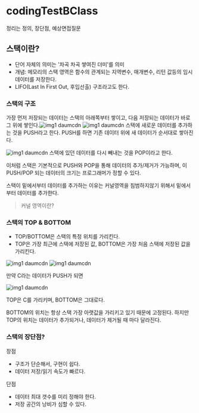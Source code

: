 # codingTestBClass
정리는 정의, 장단점, 예상면접질문

## 스택이란?
- 단어 자체의 의미는 '차곡 차곡 쌓여진 더미'를 의미
- 개념: 메모리의 스택 영역은 함수의 관계되는 지역변수, 매개변수, 리턴 값등의 임시데이터를 저장한다.
- LIFO(Last In First Out, 후입선출) 구조라고도 한다.

### 스택의 구조
가장 먼저 저장되는 데이터는 스택의 아래쪽부터 쌓이고, 다음 저장되는 데이터가 바로 그 위에 쌓인다.![img1 daumcdn](https://user-images.githubusercontent.com/103026978/230016861-4825e4aa-ea0a-4b59-9a53-1f30428effff.png)
![img1 daumcdn](https://user-images.githubusercontent.com/103026978/230016899-799be533-a030-47df-a5b5-d6a6b45046ba.png)
스택에 새로운 데이터를 추가하는 것을 PUSH라고 한다.
PUSH를 하면 기존 데이터 위에 새 데이터가 순서대로 쌓아진다.

![img1 daumcdn](https://user-images.githubusercontent.com/103026978/230017050-bddc4af5-3d86-4494-b4f5-9b0b19a95d56.png)
스택에 있던 데이터를 다시 빼내는 것을 POP이라고 한다.

이처럼 스택은 기본적으로 PUSH와 POP을 통해 데이터의 추가/제거가 가능하며, 이 PUSH/POP 되는 데이터의 크기는 프로그래머가 정할 수 있다.

스택이 밑에서부터 데이터를 추가하는 이유는 커널영역을 침범하지않기 위해서 밑에서부터 데이터를 추가한다.
> 커널 영역이란?
> 

### 스택의 TOP & BOTTOM
- TOP/BOTTOM은 스택의 특정 위치를 가리킨다.
- TOP은 가장 최근에 스택에 저장된 값, BOTTOM은 가장 처음 스택에 저장된 값을 가리킨다.

![img1 daumcdn](https://user-images.githubusercontent.com/103026978/230017968-092ddbb5-3ad6-4913-bc4f-8b7528dbfcf4.png)
![img1 daumcdn](https://user-images.githubusercontent.com/103026978/230018076-aa9a31fc-5aca-4df7-a7a9-52f9a9cba1a0.png)

만약 C라는 데이터가 PUSH가 되면

![img1 daumcdn](https://user-images.githubusercontent.com/103026978/230018168-6c6222ae-cf6e-46eb-bb9e-65b4bd3290f6.png)

TOP은 C를 가리키며, BOTTOM은 그대로다.

BOTTOM의 위치는 항상 스택 가장 아랫값을 가리키고 있기 때문에 고정된다. 하지만 TOP의 위치는 데이터가 추가되거나, 데이터가 제거될 때 마다 달라진다.

### 스택의 장단점?
장점
- 구조가 단순해서, 구현이 쉽다.
- 데이터 저장/읽기 속도가 빠르다.

단점
- 데이터 최대 갯수를 미리 정해야 한다.
- 저장 공간의 낭비가 심할 수 있다.
